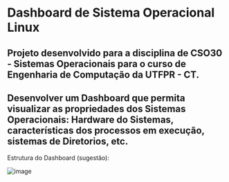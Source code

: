 # Dashboard de Sistema Operacional Linux

## Projeto desenvolvido para a disciplina de CSO30 - Sistemas Operacionais para o curso de Engenharia de Computação da UTFPR - CT.

## Desenvolver um Dashboard que permita visualizar as propriedades dos Sistemas Operacionais: Hardware do Sistemas, características dos processos em execução, sistemas de Diretorios, etc.

Estrutura do Dashboard (sugestão):

![image](https://user-images.githubusercontent.com/30396239/204167748-ec90ec54-b980-4232-9ec5-7b58987234b2.png)

